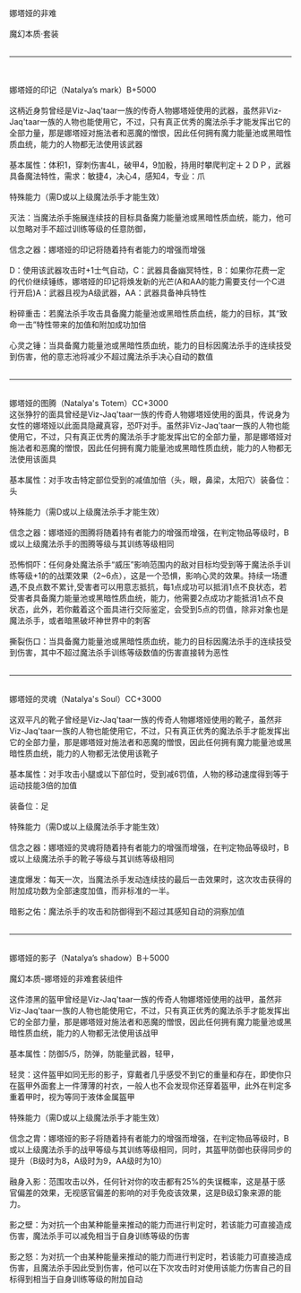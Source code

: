 <title>娜塔亚的非难</title>
<meta name="GENERATOR" content="WinCHM">
<meta http-equiv="Content-Type" content="text/html; charset=gb2312">
<br>娜塔娅的非难
<br>
<br>魔幻本质·套装
<br><br><HR><br>
<br>娜塔娅的印记（Natalya’s mark）B+5000
<br>
<br>这柄近身剪曾经是Viz-Jaq'taar一族的传奇人物娜塔娅使用的武器，虽然非Viz-Jaq'taar一族的人物也能使用它，不过，只有真正优秀的魔法杀手才能发挥出它的全部力量，那是娜塔娅对施法者和恶魔的憎恨，因此任何拥有魔力能量池或黑暗性质血统，能力的人物都无法使用该武器
<br>
<br>基本属性：体积1，穿刺伤害4L，破甲4，9加骰，持用时攀爬判定＋２ＤＰ，武器具备魔法特性，需求：敏捷4，决心4，感知4，专业：爪
<br>
<br>特殊能力（需D或以上级魔法杀手才能生效）
<br>
<br>灭法：当魔法杀手施展连续技的目标具备魔力能量池或黑暗性质血统，能力，他可以忽略对手不超过训练等级的任意防御，
<br>
<br>信念之器：娜塔娅的印记将随着持有者能力的增强而增强
<br>
<br>D：使用该武器攻击时+1士气自动，C：武器具备幽冥特性，B：如果你花费一定的代价继续锤练，娜塔娅的印记将焕发新的光芒(A和AA的能力需要支付一个C进行开启)A：武器且视为A级武器，AA：武器具备神兵特性
<br>
<br>粉碎重击：若魔法杀手攻击具备魔力能量池或黑暗性质血统，能力的目标，其“致命一击”特性带来的加值和附加成功加倍
<br>
<br>心灵之锤：当具备魔力能量池或黑暗性质血统，能力的目标因魔法杀手的连续技受到伤害，他的意志池将减少不超过魔法杀手决心自动的数值
<br><br><HR><br>娜塔娅的图腾（Natalya's Totem）CC+3000
<br>这张狰狞的面具曾经是Viz-Jaq'taar一族的传奇人物娜塔娅使用的面具，传说身为女性的娜塔娅以此面具隐藏真容，恐吓对手。虽然非Viz-Jaq'taar一族的人物也能使用它，不过，只有真正优秀的魔法杀手才能发挥出它的全部力量，那是娜塔娅对施法者和恶魔的憎恨，因此任何拥有魔力能量池或黑暗性质血统，能力的人物都无法使用该面具
<br>
<br>基本属性：对手攻击特定部位受到的减值加倍（头，眼，鼻梁，太阳穴）装备位：头
<br>
<br>特殊能力（需D或以上级魔法杀手才能生效）
<br>
<br>信念之器：娜塔娅的图腾将随着持有者能力的增强而增强，在判定物品等级时，B或以上级魔法杀手的图腾等级与其训练等级相同
<br>
<br>恐怖恫吓：任何身处魔法杀手“威压”影响范围内的敌对目标均受到等于魔法杀手训练等级+1的的战栗效果（2~6点），这是一个恐惧，影响心灵的效果。持续一场遭遇,不良点数不累计,受害者可以用意志抵抗，每1点成功可以抵消1点不良状态，若受害者具备魔力能量池或黑暗性质血统，能力，他需要2点成功才能抵消1点不良状态，此外，若你戴着这个面具进行交际鉴定，会受到5点的罚值，除非对象也是魔法杀手，或者暗黑破坏神世界中的刺客
<br>
<br>撕裂伤口：当具备魔力能量池或黑暗性质血统，能力的目标因魔法杀手的连续技受到伤害，其中不超过魔法杀手训练等级数值的伤害直接转为恶性
<br><br><HR><br>娜塔娅的灵魂（Natalya's Soul）CC+3000
<br>
<br>这双平凡的靴子曾经是Viz-Jaq'taar一族的传奇人物娜塔娅使用的靴子，虽然非Viz-Jaq'taar一族的人物也能使用它，不过，只有真正优秀的魔法杀手才能发挥出它的全部力量，那是娜塔娅对施法者和恶魔的憎恨，因此任何拥有魔力能量池或黑暗性质血统，能力的人物都无法使用该靴子
<br>
<br>基本属性：对手攻击小腿或以下部位时，受到减6罚值，人物的移动速度得到等于运动技能3倍的加值
<br>
<br>装备位：足
<br>
<br>特殊能力（需D或以上级魔法杀手才能生效）
<br>
<br>信念之器：娜塔娅的灵魂将随着持有者能力的增强而增强，在判定物品等级时，B或以上级魔法杀手的靴子等级与其训练等级相同
<br>
<br>速度爆发：每天一次，当魔法杀手发动连续技的最后一击效果时，这次攻击获得的附加成功数为全部速度加值，而非标准的一半。
<br>
<br>暗影之佑：魔法杀手的攻击和防御得到不超过其感知自动的洞察加值
<br><br><HR><br>娜塔娅的影子（Natalya’s shadow）B＋5000
<br>
<br>魔幻本质-娜塔娅的非难套装组件
<br>
<br>这件漆黑的盔甲曾经是Viz-Jaq'taar一族的传奇人物娜塔娅使用的战甲，虽然非Viz-Jaq'taar一族的人物也能使用它，不过，只有真正优秀的魔法杀手才能发挥出它的全部力量，那是娜塔娅对施法者和恶魔的憎恨，因此任何拥有魔力能量池或黑暗性质血统，能力的人物都无法使用该战甲
<br>
<br>基本属性：防御5/5，防弹，防能量武器，轻甲，
<br>
<br>轻灵：这件盔甲如同无形的影子，穿戴者几乎感受不到它的重量和存在，即使你只在盔甲外面套上一件薄薄的衬衣，一般人也不会发现你还穿着盔甲，此外在判定多重着甲时，视为等同于液体金属盔甲
<br>
<br>特殊能力（需D或以上级魔法杀手才能生效）
<br>
<br>信念之胄：娜塔娅的影子将随着持有者能力的增强而增强，在判定物品等级时，B或以上级魔法杀手的战甲等级与其训练等级相同，同时，其盔甲防御也获得同步的提升（B级时为8，A级时为9，AA级时为10）
<br>
<br>融身入影：范围攻击以外，任何针对你的攻击都有25%的失误概率，这是基于感官偏差的效果，无视感官偏差的影响的对手免疫该效果，这是B级幻象来源的能力。
<br>
<br>影之壁：为对抗一个由某种能量来推动的能力而进行判定时，若该能力可直接造成伤害，魔法杀手可以减免相当于自身训练等级的伤害
<br>
<br>影之怒：为对抗一个由某种能量来推动的能力而进行判定时，若该能力可直接造成伤害，且魔法杀手因此受到伤害，他可以在下次攻击时对使用该能力伤害自己的目标得到相当于自身训练等级的附加自动
<br>
<br>